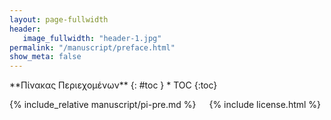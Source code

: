 ```yaml
---
layout: page-fullwidth
header:
   image_fullwidth: "header-1.jpg"
permalink: "/manuscript/preface.html"
show_meta: false
---
```


<div class="row">
<div class="medium-4 medium-push-8 columns" markdown="1">
<div class="panel radius" markdown="1">
**Πίνακας Περιεχομένων**
{: #toc }
*  TOC
{:toc}
</div>
</div><!-- /.medium-4.columns -->

<div class="medium-8 medium-pull-4 columns" markdown="1">

{% include_relative manuscript/pi-pre.md %}

{% include license.html %}

</div><!-- /.medium-8.columns -->
</div><!-- /.row -->

